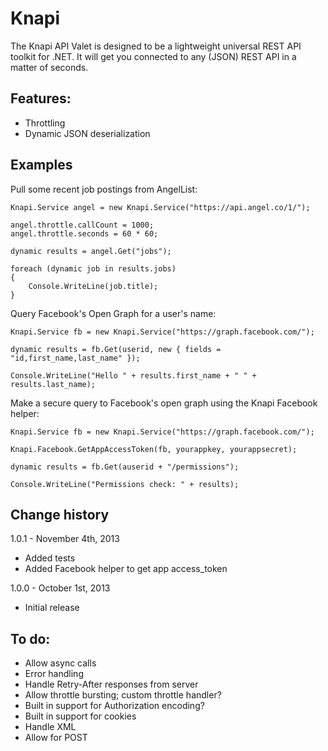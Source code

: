 Knapi
=====

The Knapi API Valet is designed to be a lightweight universal REST API toolkit for .NET. 
It will get you connected to any (JSON) REST API in a matter of seconds.

Features:
--------------------------

- Throttling
- Dynamic JSON deserialization


Examples
--------------------------

Pull some recent job postings from AngelList:

	Knapi.Service angel = new Knapi.Service("https://api.angel.co/1/");

	angel.throttle.callCount = 1000;
	angel.throttle.seconds = 60 * 60;

	dynamic results = angel.Get("jobs");

	foreach (dynamic job in results.jobs)
	{
		Console.WriteLine(job.title);
	}

Query Facebook's Open Graph for a user's name:

    Knapi.Service fb = new Knapi.Service("https://graph.facebook.com/");

    dynamic results = fb.Get(userid, new { fields = "id,first_name,last_name" });

    Console.WriteLine("Hello " + results.first_name + " " + results.last_name);

Make a secure query to Facebook's open graph using the Knapi Facebook helper:

    Knapi.Service fb = new Knapi.Service("https://graph.facebook.com/");

    Knapi.Facebook.GetAppAccessToken(fb, yourappkey, yourappsecret);

    dynamic results = fb.Get(auserid + "/permissions");

    Console.WriteLine("Permissions check: " + results);



Change history
--------------------------

1.0.1 - November 4th, 2013
- Added tests
- Added Facebook helper to get app access_token 

1.0.0 - October 1st, 2013
- Initial release


To do:
--------------------------

- Allow async calls
- Error handling
- Handle Retry-After responses from server
- Allow throttle bursting; custom throttle handler?
- Built in support for Authorization encoding?
- Built in support for cookies
- Handle XML
- Allow for POST


